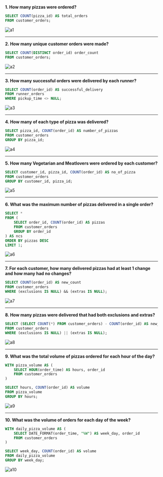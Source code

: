 __1. How many pizzas were ordered?__
```sql
SELECT COUNT(pizza_id) AS total_orders 
FROM customer_orders;
```
![a1](https://github.com/arnavbangaria/data-analytics-projects/assets/98005484/0a877cbf-78d8-43cc-828b-df79bf9d5c4f)

---

__2. How many unique customer orders were made?__
```sql
SELECT COUNT(DISTINCT order_id) order_count
FROM customer_orders;
```
![a2](https://github.com/arnavbangaria/data-analytics-projects/assets/98005484/bcd72ea0-4887-46fb-9667-79cd5e9e6700)

---

__3. How many successful orders were delivered by each runner?__
```sql
SELECT COUNT(order_id) AS successful_delivery
FROM runner_orders
WHERE pickup_time <> NULL;
```
![a3](https://github.com/arnavbangaria/data-analytics-projects/assets/98005484/c71f7b13-5a5e-4c89-b33c-af63449ecf81)

---

__4. How many of each type of pizza was delivered?__
```sql
SELECT pizza_id, COUNT(order_id) AS number_of_pizzas
FROM customer_orders
GROUP BY pizza_id; 
```
![a4](https://github.com/arnavbangaria/data-analytics-projects/assets/98005484/57c4df5f-5348-4ceb-b142-b519c4eda951)

---

__5. How many Vegetarian and Meatlovers were ordered by each customer?__
```sql
SELECT customer_id, pizza_id, COUNT(order_id) AS no_of_pizza
FROM customer_orders
GROUP BY customer_id, pizza_id;
```
![a5](https://github.com/arnavbangaria/data-analytics-projects/assets/98005484/70584406-56c7-4118-92e9-102622ada45e)

---

__6. What was the maximum number of pizzas delivered in a single order?__
```sql
SELECT *
FROM (
	SELECT order_id, COUNT(order_id) AS pizzas
    FROM customer_orders
    GROUP BY order_id
) AS ncs
ORDER BY pizzas DESC
LIMIT 1;
```
![a6](https://github.com/arnavbangaria/data-analytics-projects/assets/98005484/4e9741d7-cc17-41e5-9846-777c10a733e8)

---

__7. For each customer, how many delivered pizzas had at least 1 change and how many had no changes?__
```sql
SELECT COUNT(order_id) AS new_count
FROM customer_orders
WHERE (exclusions IS NULL) && (extras IS NULL);
```
![a7](https://github.com/arnavbangaria/data-analytics-projects/assets/98005484/7e4edea1-ed42-466e-a2b7-5609cbfbcad1)

---

__8. How many pizzas were delivered that had both exclusions and extras?__
```sql
SELECT (SELECT COUNT(*) FROM customer_orders) - COUNT(order_id) AS new_count
FROM customer_orders
WHERE (exclusions IS NULL) || (extras IS NULL);
```
![a8](https://github.com/arnavbangaria/data-analytics-projects/assets/98005484/95059e52-0055-4aaa-aef1-1d94f485a6b6)

---

__9. What was the total volume of pizzas ordered for each hour of the day?__
```sql
WITH pizza_volume AS (
	SELECT HOUR(order_time) AS hours, order_id
    FROM customer_orders
)

SELECT hours, COUNT(order_id) AS volume
FROM pizza_volume
GROUP BY hours;
```
![a9](https://github.com/arnavbangaria/data-analytics-projects/assets/98005484/9764f778-889b-4361-a3bd-e931f806b700)

---

__10. What was the volume of orders for each day of the week?__
```sql
WITH daily_pizza_volume AS (
	SELECT DATE_FORMAT(order_time, "%W") AS week_day, order_id
    FROM customer_orders
)

SELECT week_day, COUNT(order_id) AS volume
FROM daily_pizza_volume
GROUP BY week_day;
```
![a10](https://github.com/arnavbangaria/data-analytics-projects/assets/98005484/92445cac-c6ad-4e56-9d85-a9d3cf1796cb)
